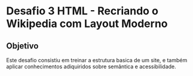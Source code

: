 # Desafio 3 HTML - Recriando o Wikipedia com Layout Moderno
## Objetivo
Este desafio consistiu em treinar a estrutura basica de um site, e também aplicar conhecimentos adiquiridos sobre semântica e acessibilidade.
